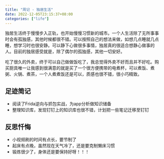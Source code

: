```yaml
---
title: "周记 - 独居生活"
date: 2022-12-05T23:15:37+08:00
categories: ["life"]
---
```


独居生活终于慢慢步入正轨，也开始慢慢习惯新的城市。一个人生活除了无所事事时会有孤独感，其他时候都很不错。可以按照自己的想法来做，如想几点睡就几点睡，想学习时也很安静。可以静下心做很多事情，独居真的很适合想静心做事的人。目前的独居感受就是，除了偶尔的孤独感，其他一切安好。

吃了很久的外卖，终于可以自己做做饭吃了，我总觉得外卖不好而且并不好吃。购买厨具唯一让我感到很满意的就是买了一个很方便携带的电煮杯，可以煮饭、煮粥、火锅、煮茶，一个人煮煮饭还是可以，质感也很不错，很小巧精致。

## 足迹简记

* 阅读了Frida逆向与抓包实战，为app分析做知识储备
* 整理知识库，发现钉钉上的知识库也很不错，计划把一些笔记迁移至钉钉

## 反思忏悔

* 小视频刷的时间有点长，要节制了
* 起床有点晚，虽然现在天气冷了，还是要克制懒床习惯
* 锻炼很少了，身体还是要保持好呀！！！
